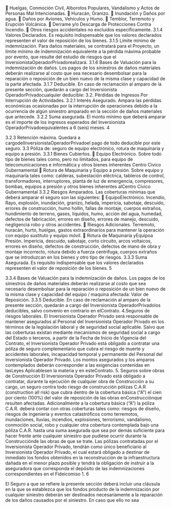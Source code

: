  Huelgas, Conmoción Civil, Alborotos Populares, Vandalismo y Actos de Personas
Mal Intencionadas.
 Huracán, Granizo.
 Inundación y Daños por agua.
 Daños por Aviones, Vehículos y Humo.
 Temblor, Terremoto y Erupción Volcánica.
 Derrame y/o Descarga de Protecciones Contra Incendio.
 Otros riesgos accidentales no excluidos específicamente.
3.1.4 Valores Declarados.
Es requisito indispensable que los valores declarados representen el valor de reposición de los
bienes.
3.1.5 Límite mínimo de indemnización.
Para daños materiales, se contratará para el Proyecto, un límite mínimo de indemnización
equivalente a la pérdida máxima probable por evento, que resulte del estudio de riesgos que el
InversionistaOperadorPrivadorealizará.
3.1.6 Bases de Valuación para la indemnización de daños.
Los pagos de los siniestros de daños materiales deberán realizarse al costo que sea necesario
desembolsar para la reparación o reposición de un bien nuevo de la misma clase y capacidad de la
parte afectada.
3.1.7 Deducible.
En caso de reclamación al amparo de la presente sección, quedarán a cargo del Inversionista
OperadorPrivadocualquier deducible:
3.2. Pérdidas de Ingresos Por Interrupción de Actividades.
3.2.1 Interés Asegurado.
Ampara las pérdidas económicas ocasionadas por la interrupción de operaciones debido a la
ocurrencia de algún siniestro amparado en la sección de daños materiales que antecede.
3.2.2 Suma asegurada.
El monto mínimo que deberá amparar es el importe de los ingresos esperados del Inversionista
OperadorPrivadoequivalentes a 6 (seis) meses.
4

3.2.3 Retención máxima.
Quedará a cargodelInversionistaOperadorPrivadoel pago de todo deducible por este seguro.
3.3 Póliza de: seguro de equipo electrónico, rotura de maquinaria y equipo a presión.
3.3.1 Bienes Cubiertos.
 Equipo Electrónico.
Sobre todo tipo de bienes tales como, pero no limitados, para equipo de telecomunicaciones e
informática y otros bienes inherentes Centro Cívico Gubernamental
 Rotura de Maquinaria y Equipo a presión.
Sobre equipo y maquinaría tales como: calderas, subestación eléctrica, tableros de control,
transformadores, interruptores, planta de luz de emergencia, compresores, bombas, equipos a
presión y otros bienes inherentes alCentro Cívico Gubernamental
3.3.2 Riesgos Amparados.
Las coberturas mínimas que deberá amparar el seguro son las siguientes:
 EquipoElectrónico.
Incendio, Rayo, explosión, inundación, granizo, helada, impericia, sabotaje, descuido, errores de
construcción, humo hollín, fallas de montaje, cuerpos extraños, hundimiento de terreno, gases,
líquidos, humo, acción del agua, humedad, defectos de fabricación, errores en diseño, errores de
manejo, descuido, negligencia robo y otros accidentes.
 Riesgos Adicionales.
Terremoto, huracán, hurto, huelgas, gastos extraordinarios para mantener la operación con equipo
sustituto y equipo móvil.
 Rotura de Maquinaría yEquipoa Presión.
Impericia, descuido, sabotaje, corto circuito, arcos voltaicos, errores en diseño, defectos de
construcción, defectos de mano de obra y montaje incorrecto, rotura debido a fuerza centrífuga,
cuerpos extraños que se introduzcan en los bienes y otro tipo de riesgos.
3.3.3 Suma Asegurada.
Es requisito indispensable que los valores declarados representen el valor de reposición de los
bienes.
5

3.3.4 Bases de Valuación para la indemnización de daños.
Los pagos de los siniestros de daños materiales deberán realizarse al costo que sea necesario
desembolsar para la reparación o reposición de un bien nuevo de la misma clase y capacidad del
equipo / maquina afectada: Valor de Reposición.
3.3.5 Deducible.
En caso de reclamación al amparo de la presente sección, quedarán a cargo del Inversionista
OperadorPrivadolos deducibles, salvo convenio en contrario en elContrato.
4.Seguros de riesgos laborales.
El Inversionista Operador Privado será responsable de mantener asegurados al Personal del
Inversionista Operador Privado en los términos de la legislación laboral y de seguridad social
aplicable.
Salvo que las coberturas existan mediante mecanismos de seguridad social a cargo del Estado o
terceros, a partir de la Fecha de Inicio de Vigencia del Contrato, el Inversionista Operador Privado
está obligado a contratar una póliza de seguro complementario que cubra el riesgo de muerte y
accidentes laborales, incapacidad temporal y permanente del Personal del Inversionista Operador
Privado.
Los montos asegurados y los amparos contemplados deberán corresponder a las exigencias
contenidas en lasLeyes Aplicablesen la materia y en esteContrato.
5. Seguros sobre obras de Construcción
El Inversionista Operador Privado está obligado a contratar, durante la ejecución de cualquier obra
de Construcción a su cargo, un seguro contra todo riesgo de construcción pólizas C.A.R
(construction all risk) que cubra dentro de la cobertura básica (“A”) el cien por ciento (100%) del valor
de reposición de las obras enConstrucciónque resulten afectadas.
Adicionalmente a la cobertura básica (“A”) la póliza C.A.R. deberá contar con otras coberturas tales
como: riesgos de diseño, riesgos de ingeniería y eventos catastróficos como terremotos,
inundaciones, lluvias, incendios, explosiones, terrorismo, vandalismo, conmoción social, robo y
cualquier otra cobertura contemplada bajo una póliza C.A.R. hasta una suma asegurada que sea por
demás suficiente para hacer frente ante cualquier siniestro que pudiese ocurrir durante la
Construcciónde las obras de que se trate.
Las pólizas contratadas por el Inversionista Operador Privado, tendrán como único beneficiario al
Inversionista Operador Privado, el cual estará obligado a destinar de inmediato los fondos obtenidos
en la reconstrucción de la infraestructura dañada en el menor plazo posible y tendrá la obligación de
instruir a la aseguradora que corresponda el depósito de las indemnizaciones correspondientes en el
Fideicomiso 1.
6

El Seguro a que se refiere la presente sección deberá incluir una cláusula en la que se establezca
que los fondos producto de la indemnización por cualquier siniestro deberán ser destinados
necesariamente a la reparación de los daños causados por el siniestro. En caso que ello no sea
